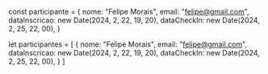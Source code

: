 const participante = {
  nome: "Felipe Morais",
  email: "felipe@gmail.com",
  dataInscricao: new Date(2024, 2, 22, 19, 20),
  dataCheckIn: new Date(2024, 2, 25, 22, 00),
}

let participantes = [
    {
      nome: "Felipe Morais",
      email: "felipe@gmail.com",
      dataInscricao: new Date(2024, 2, 22, 19, 20),
      dataCheckIn: new Date(2024, 2, 25, 22, 00),
  }
]